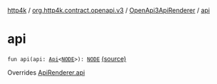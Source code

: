 [http4k](../../index.md) / [org.http4k.contract.openapi.v3](../index.md) / [OpenApi3ApiRenderer](index.md) / [api](./api.md)

# api

`fun api(api: `[`Api`](../-api/index.md)`<`[`NODE`](index.md#NODE)`>): `[`NODE`](index.md#NODE) [(source)](https://github.com/http4k/http4k/blob/master/http4k-contract/src/main/kotlin/org/http4k/contract/openapi/v3/OpenApi3ApiRenderer.kt#L21)

Overrides [ApiRenderer.api](../../org.http4k.contract.openapi/-api-renderer/api.md)

